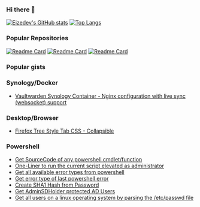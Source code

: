### Hi there 👋

[![Eizedev's GitHub stats](https://github-readme-stats.vercel.app/api?username=eizedev&show_icons=true&theme=onedark)](https://github.com/eizedev/github-readme-stats) [![Top Langs](https://github-readme-stats.vercel.app/api/top-langs/?username=eizedev)](https://github.com/eizedev/github-readme-stats)

### Popular Repositories

[![Readme Card](https://github-readme-stats.vercel.app/api/pin/?username=eizedev&repo=AirConnect-Synology)](https://github.com/eizedev/airconnect-synology)
[![Readme Card](https://github-readme-stats.vercel.app/api/pin/?username=eizedev&repo=PasswordState-Management)](https://github.com/eizedev/passwordstate-management)
[![Readme Card](https://github-readme-stats.vercel.app/api/pin/?username=eizedev&repo=New-World-Server-Status-Scraper-DE)](https://github.com/eizedev/New-World-Server-Status-Scraper-DE)

### Popular gists

### Synology/Docker

- [Vaultwarden Synology Container - Nginx configuration with live sync (websocket) support](https://gist.github.com/eizedev/06a6727dc341745a4845fe04ccc97b05)

### Desktop/Browser

- [Firefox Tree Style Tab CSS - Collapsible](https://gist.github.com/eizedev/f0a65275859b16e2649656d2e283dc81)

### Powershell

- [Get SourceCode of any powershell cmdlet/function](https://gist.github.com/eizedev/e2bdfe678845b7143540bf91ade0c1c9)
- [One-Liner to run the current script elevated as administrator](https://gist.github.com/eizedev/b6c2545505389b0b3cac79d8e37e07b1)
- [Get all available error types from powershell](https://gist.github.com/eizedev/4dc59f5562f77296c167830f413069ec)
- [Get error type of last powershell error](https://gist.github.com/eizedev/be7f2b3692d38c858ed5a24ad0537a72)
- [Create SHA1 Hash from Password](https://gist.github.com/eizedev/1c40f16494087127d3c954ea79ceaf39)
- [Get AdminSDHolder protected AD Users](https://gist.github.com/eizedev/e6e0989593392bba63f50b8ff406f4f1)
- [Get all users on a linux operating system by parsing the /etc/passwd file](https://gist.github.com/eizedev/8d4e0b9b387396f49212abda9d7e6d1b)

<!--
**eizedev/eizedev** is a ✨ _special_ ✨ repository because its `README.md` (this file) appears on your GitHub profile.

Here are some ideas to get you started:

- 🔭 I’m currently working on ...
- 🌱 I’m currently learning ...
- 👯 I’m looking to collaborate on ...
- 🤔 I’m looking for help with ...
- 💬 Ask me about ...
- 📫 How to reach me: ...
- 😄 Pronouns: ...
- ⚡ Fun fact: ...
-->
